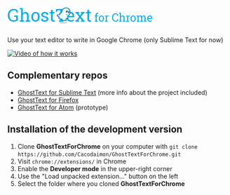 # ![GhostText for Chrome](/promo/gt_banner-for-chrome.png)
Use your text editor to write in Google Chrome (only Sublime Text for now)

[![Video of how it works](http://img.youtube.com/vi/e0aLFPtYPZI/maxresdefault.jpg)](http://youtu.be/e0aLFPtYPZI)

## Complementary repos

* [GhostText for Sublime Text](https://github.com/Cacodaimon/GhostText-for-SublimeText) (more info about the project included)
* [GhostText for Firefox](https://github.com/Cacodaimon/GhostText-for-Firefox)
* [GhostText for Atom](https://github.com/Cacodaimon/GhostText-for-Atom) (prototype)


## Installation of the development version

1. Clone **GhostTextForChrome** on your computer with `git clone https://github.com/Cacodaimon/GhostTextForChrome.git`
2. Visit `chrome://extensions/` in Chrome
3. Enable the **Developer mode** in the upper-right corner
4. Use the "Load unpacked extension…" button on the left
5. Select the folder where you cloned **GhostTextForChrome**
